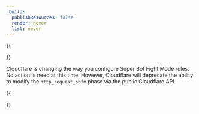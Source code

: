 ```yaml
---
_build:
  publishResources: false
  render: never
  list: never
---
```


{{<Aside type="warning" header="Change notice for Super Bot Fight Mode rulesets">}}

Cloudflare is changing the way you configure Super Bot Fight Mode rules. No action is need at this time. However, Cloudflare will deprecate the ability to modify the `http_request_sbfm` phase via the public Cloudflare API.

{{</Aside>}}